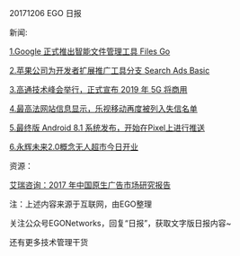 20171206 EGO 日报

新闻:


[1.Google 正式推出智能文件管理工具 Files Go](http://cn.technode.com/post/2017-12-05/google-files-go/)


[2.苹果公司为开发者扩展推广工具分支 Search Ads Basic](http://www.cnbeta.com/articles/tech/677023.htm)

[3.高通技术峰会举行，正式宣布 2019 年 5G 将商用](http://3g.k.sohu.com/t/n245297250?gotoId=245297250)

[4.最高法网站信息显示，乐视移动再度被列入失信名单](http://tech.163.com/17/1206/08/D4V76NAE00097U7R.html)

[5.最终版 Android 8.1 系统发布，开始在Pixel上进行推送](http://tech.163.com/17/1206/10/D4VFVQ0800097U7S.html)

[6.永辉未来2.0概念无人超市今日开业](http://www.linkshop.com.cn/web/archives/2017/392541.shtml)

资源：

[艾瑞咨询：2017 年中国原生广告市场研究报告](http://report.iresearch.cn/report/201712/3095.shtml)

注：上述内容来源于互联网，由EGO整理

关注公众号EGONetworks，回复“日报”，获取文字版日报内容~

还有更多技术管理干货
